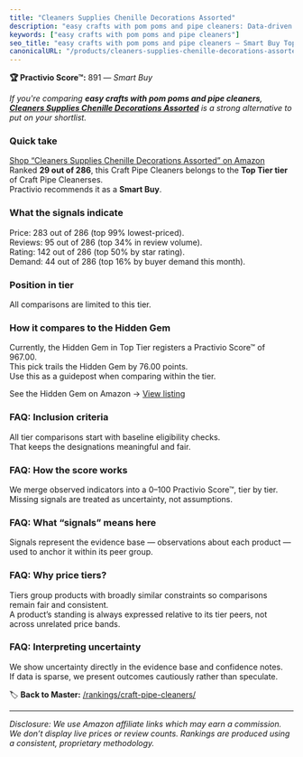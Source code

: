```yaml
---
title: "Cleaners Supplies Chenille Decorations Assorted"
description: "easy crafts with pom poms and pipe cleaners: Data-driven within Top Tier ranking using the Practivio Score™. Positioned by quality, value, demand, findability,…"
keywords: ["easy crafts with pom poms and pipe cleaners"]
seo_title: "easy crafts with pom poms and pipe cleaners — Smart Buy Top Tier (2025)"
canonicalURL: "/products/cleaners-supplies-chenille-decorations-assorted-B0B38YRPFX/"
---
```


**🏆 Practivio Score™:** 891 — _Smart Buy_


*If you're comparing **easy crafts with pom poms and pipe cleaners**, **[Cleaners Supplies Chenille Decorations Assorted](https://www.amazon.com/dp/B0B38YRPFX?tag=practivio-20)** is a strong alternative to put on your shortlist.*
### Quick take
[Shop “Cleaners Supplies Chenille Decorations Assorted” on Amazon](https://www.amazon.com/dp/B0B38YRPFX?tag=practivio-20)
Ranked **29 out of 286**, this Craft Pipe Cleaners belongs to the **Top Tier tier** of Craft Pipe Cleanerses.  
Practivio recommends it as a **Smart Buy**.

### What the signals indicate
Price: 283 out of 286 (top 99% lowest-priced).  
Reviews: 95 out of 286 (top 34% in review volume).  
Rating: 142 out of 286 (top 50% by star rating).  
Demand: 44 out of 286 (top 16% by buyer demand this month).

### Position in tier
All comparisons are limited to this tier.

### How it compares to the Hidden Gem
Currently, the Hidden Gem in Top Tier registers a Practivio Score™ of 967.00.  
This pick trails the Hidden Gem by 76.00 points.  
Use this as a guidepost when comparing within the tier.  

See the Hidden Gem on Amazon → [View listing](https://www.amazon.com/dp/B07ZG6JY5J?tag=practivio-20)

### FAQ: Inclusion criteria
All tier comparisons start with baseline eligibility checks.  
That keeps the designations meaningful and fair.

### FAQ: How the score works
We merge observed indicators into a 0–100 Practivio Score™, tier by tier.  
Missing signals are treated as uncertainty, not assumptions.

### FAQ: What “signals” means here
Signals represent the evidence base — observations about each product — used to anchor it within its peer group.

### FAQ: Why price tiers?
Tiers group products with broadly similar constraints so comparisons remain fair and consistent.  
A product’s standing is always expressed relative to its tier peers, not across unrelated price bands.

### FAQ: Interpreting uncertainty
We show uncertainty directly in the evidence base and confidence notes.  
If data is sparse, we present outcomes cautiously rather than speculate.


🏷️ **Back to Master:** [/rankings/craft-pipe-cleaners/](/rankings/craft-pipe-cleaners/)

---
_Disclosure: We use Amazon affiliate links which may earn a commission. We don’t display live prices or review counts. Rankings are produced using a consistent, proprietary methodology._
